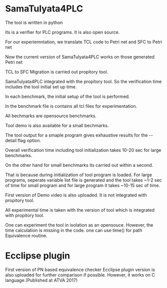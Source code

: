 # SamaTulyata4PLC
The tool is written in python

Its is a verifier for PLC programs. It is also open source.

For our experiemntation, we translate TCL code to Petri net and SFC to Petri net 

Now the current version of SamaTulyata4PLC works on those generated Petri net 

TCL to SFC Migration is carried out propitory tool.

SamaTulyata4PLC integrated with the propitory tool. So the verification time includes the tool initial set up time.

In each benchmark, the initial setup of the tool is performed.

In the benchmark file is  contains all tcl files for experimentation.

All bechmarks are opensource benchmarks. 

Tool demo is also available for a small bechmarks.

The tool output for a smaple program gives exhaustive results for the --detail flag option.

Overall verification time including tool initialization takes 10-20 sec for large benchmarks.

On the other hand for small benchmarks its carried out within a second. 

That is because during initialization of tool program is loaded. For large programs, seperate variable list file is generated and the tool takes ~1-2 sec of time for small program and for large program it takes ~10-15 sec of time. 

First version of Demo video is also uploaded. It is not integrated with propitory tool.

All experimental time is taken with the version of tool which is integrated with propitory tool. 

One can experiment the tool in isolation as an opensouce. However, the time calculation is missing in the code. one can use time() for path Equivalence routine. 

# Ecclipse plugin
 First version of PN based equivalence checker Ecclipse plugin version is also uploaded for further comparison if possible. 
 However, it works on C language.(Published at ATVA 2017)

 
  
